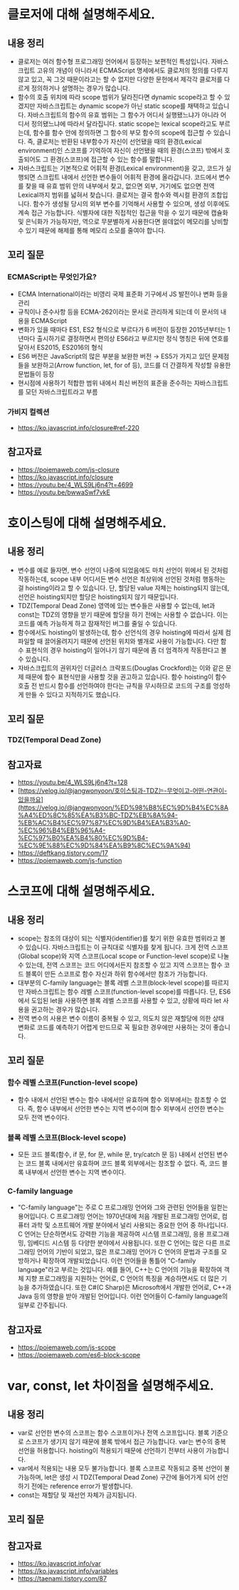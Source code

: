 # 클로저에 대해 설명해주세요.

## 내용 정리

- 클로저는 여러 함수형 프로그래밍 언어에서 등장하는 보편적인 특성입니다. 자바스크립트 고유의 개념이 아니라서 ECMAScript 명세에서도 클로저의 정의를 다루지 않고 있고, 꼭 그것 때문이라고는 할 수 없지만 다양한 문헌에서 제각각 클로저를 다르게 정의하거나 설명하는 경우가 많습니다.
- 함수의 호출 위치에 따라 scope 범위가 달라진다면 dynamic scope라고 할 수 있겠지만 자바스크립트는 dynamic scope가 아닌 static scope를 채택하고 있습니다. 자바스크립트의 함수의 유효 범위는 그 함수가 어디서 실행됐느냐가 아니라 어디서 정의됐느냐에 따라서 달라집니다. static scope는 lexical scope라고도 부르는데, 함수를 함수 안에 정의하면 그 함수의 부모 함수의 scope에 접근할 수 있습니다. 즉, 클로저는 반환된 내부함수가 자신이 선언됐을 때의 환경(Lexical environment)인 스코프를 기억하여 자신이 선언됐을 때의 환경(스코프) 밖에서 호출되어도 그 환경(스코프)에 접근할 수 있는 함수를 말합니다.
- 자바스크립트는 기본적으로 어휘적 환경(Lexical environment)을 갖고, 코드가 실행되면 스크립트 내에서 선언한 변수들이 어휘적 환경에 올라갑니다. 코드에서 변수를 찾을 때 유효 범위 안의 내부에서 찾고, 없으면 외부, 거기에도 없으면 전역 Lexical까지 범위를 넓혀서 찾습니다. 클로저는 결국 함수와 렉시컬 환경의 조합입니다. 함수가 생성될 당시의 외부 변수를 기억해서 사용할 수 있으며, 생성 이후에도 계속 접근 가능합니다. 식별자에 대한 직접적인 접근을 막을 수 있기 때문에 캡슐화 및 은닉화가 가능하지만, 역으로 무분별하게 사용한다면 쓸데없이 메모리를 낭비할 수 있기 때문에 해제를 통해 메모리 소모를 줄여야 합니다.

## 꼬리 질문

### ECMAScript는 무엇인가요?

- ECMA International이라는 비영리 국제 표준화 기구에서 JS 발전이나 변화 등을 관리
- 규칙이나 준수사항 등을 ECMA-262이라는 문서로 관리하게 되는데 이 문서의 내용을 ECMAScript
- 변화가 있을 때마다 ES1, ES2 형식으로 부르다가 6 버전이 등장한 2015년부터는 1년마다 출시하기로 결정하면서 편의상 ES6라고 부르지만 정식 명칭은 뒤에 연호를 달아서 ES2015, ES2016의 형식
- ES6 버전은 JavaScript의 많은 부분을 보완한 버전 → ES5가 가지고 있던 문제점들을 보완하고(Arrow function, let, for of 등), 코드를 더 간결하게 작성할 유용한 문법들이 등장
- 현시점에 사용하기 적합한 범위 내에서 최신 버전의 표준을 준수하는 자바스크립트를 모던 자바스크립트라고 부름

### 가비지 컬렉션

- https://ko.javascript.info/closure#ref-220

## 참고자료

- https://poiemaweb.com/js-closure
- https://ko.javascript.info/closure
- https://youtu.be/4_WLS9Lj6n4?t=4699
- https://youtu.be/bwwaSwf7vkE

# 호이스팅에 대해 설명해주세요.

## 내용 정리

- 변수를 예로 들자면, 변수 선언이 나중에 되었음에도 마치 선언이 위에서 된 것처럼 작동하는데, scope 내부 어디서든 변수 선언은 최상위에 선언된 것처럼 행동하는 걸 hoisting이라고 할 수 있습니다. 단, 할당된 value 자체는 hoisting되지 않는데, 선언은 hoisting되지만 할당은 hoisting되지 않기 때문입니다.
- TDZ(Temporal Dead Zone) 영역에 있는 변수들은 사용할 수 없는데, let과 const는 TDZ의 영향을 받기 때문에 할당을 하기 전에는 사용할 수 없습니다. 이는 코드를 예측 가능하게 하고 잠재적인 버그를 줄일 수 있습니다.
- 함수에서도 hoisting이 발생하는데, 함수 선언식의 경우 hoisting에 따라서 실제 컴파일할 때 끌어올려지기 때문에 선언된 위치와 별개로 사용이 가능합니다. 다만 함수 표현식의 경우 hoisting이 일어나기 않기 때문에 좀 더 엄격하게 작동한다고 볼 수 있습니다.
- 자바스크립트의 권위자인 더글러스 크락포드(Douglas Crockford)는 이와 같은 문제 때문에 함수 표현식만을 사용할 것을 권고하고 있습니다. 함수 hoisting이 함수 호출 전 반드시 함수를 선언하여야 한다는 규칙을 무시하므로 코드의 구조를 엉성하게 만들 수 있다고 지적하기도 했습니다.

## 꼬리 질문

### TDZ(Temporal Dead Zone)

## 참고자료

- https://youtu.be/4_WLS9Lj6n4?t=128
- [https://velog.io/@jangwonyoon/호이스팅과-TDZ는-무엇이고-어떤-연관이-있을까요](https://velog.io/@jangwonyoon/%ED%98%B8%EC%9D%B4%EC%8A%A4%ED%8C%85%EA%B3%BC-TDZ%EB%8A%94-%EB%AC%B4%EC%97%87%EC%9D%B4%EA%B3%A0-%EC%96%B4%EB%96%A4-%EC%97%B0%EA%B4%80%EC%9D%B4-%EC%9E%88%EC%9D%84%EA%B9%8C%EC%9A%94)
- https://deftkang.tistory.com/17
- https://poiemaweb.com/js-function

# 스코프에 대해 설명해주세요.

## 내용 정리

- scope는 참조의 대상이 되는 식별자(identifier)를 찾기 위한 유효한 범위라고 볼 수 있습니다. 자바스크립트는 이 규칙대로 식별자를 찾게 됩니다. 크게 전역 스코프(Global scope)와 지역 스코프(Local scope or Function-level scope)로 나눌 수 있는데, 전역 스코프는 코드 어디에서든지 참조할 수 있고 지역 스코프는 함수 코드 블록이 만든 스코프로 함수 자신과 하위 함수에서만 참조가 가능합니다.
- 대부분의 C-family language는 블록 레벨 스코프(block-level scope)를 따르지만 자바스크립트는 함수 레벨 스코프(function-level scope)를 따릅니다. 단, ES6에서 도입된 let을 사용하면 블록 레벨 스코프를 사용할 수 있고, 상황에 따라 let 사용을 권고하는 경우가 많습니다.
- 전역 변수의 사용은 변수 이름이 중복될 수 있고, 의도치 않은 재할당에 의한 상태 변화로 코드를 예측하기 어렵게 만드므로 꼭 필요한 경우에만 사용하는 것이 좋습니다.

## 꼬리 질문

### 함수 레벨 스코프(Function-level scope)

- 함수 내에서 선언된 변수는 함수 내에서만 유효하며 함수 외부에서는 참조할 수 없다. 즉, 함수 내부에서 선언한 변수는 지역 변수이며 함수 외부에서 선언한 변수는 모두 전역 변수이다.

### 블록 레벨 스코프(Block-level scope)

- 모든 코드 블록(함수, if 문, for 문, while 문, try/catch 문 등) 내에서 선언된 변수는 코드 블록 내에서만 유효하며 코드 블록 외부에서는 참조할 수 없다. 즉, 코드 블록 내부에서 선언한 변수는 지역 변수이다.

### C-family language

- "C-family language"는 주로 C 프로그래밍 언어와 그와 관련된 언어들을 일컫는 용어입니다. C 프로그래밍 언어는 1970년대에 처음 개발된 프로그래밍 언어로, 컴퓨터 과학 및 소프트웨어 개발 분야에서 널리 사용되는 중요한 언어 중 하나입니다. C 언어는 단순하면서도 강력한 기능을 제공하여 시스템 프로그래밍, 응용 프로그래밍, 임베디드 시스템 등 다양한 분야에서 사용됩니다. 또한 C 언어는 많은 다른 프로그래밍 언어의 기반이 되었고, 많은 프로그래밍 언어가 C 언어의 문법과 구조를 모방하거나 확장하여 개발되었습니다. 이런 언어들을 통틀어 "C-family language"라고 부르는 것입니다. 예를 들어, C++는 C 언어의 기능을 확장하여 객체 지향 프로그래밍을 지원하는 언어로, C 언어의 특징을 계승하면서도 더 많은 기능을 추가하였습니다. 또한 C#(C Sharp)은 Microsoft에서 개발한 언어로, C++과 Java 등의 영향을 받아 개발된 언어입니다. 이런 언어들이 C-family language의 일부로 간주됩니다.

## 참고자료

- https://poiemaweb.com/js-scope
- https://poiemaweb.com/es6-block-scope

# var, const, let 차이점을 설명해주세요.

## 내용 정리

- var로 선언한 변수의 스코프는 함수 스코프이거나 전역 스코프입니다. 블록 기준으로 스코프가 생기지 않기 때문에 블록 밖에서 접근 가능합니다. var는 변수의 중복 선언을 허용합니다. hoisting이 적용되기 때문에 선언하기 전부터 사용이 가능합니다.
- var에서 적용되는 내용 모두 불가능합니다. 블록 스코프로 작동되고 중복 선언이 불가능하며, let은 생성 시 TDZ(Temporal Dead Zone) 구간에 들어가게 되어 선언하기 전에는 reference error가 발생합니다.
- const는 재할당 및 재선언 자체가 금지됩니다.

## 꼬리 질문

## 참고자료

- https://ko.javascript.info/var
- https://ko.javascript.info/variables
- https://taenami.tistory.com/87
